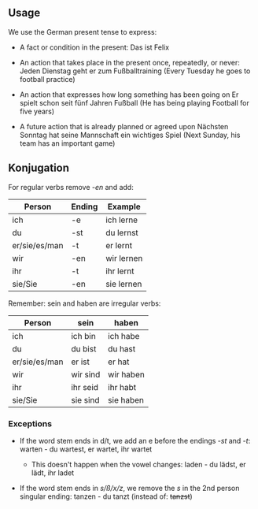 ## Usage

We use the German present tense to express:

* A fact or condition in the present:
	Das ist Felix 
 
* An action that takes place in the present once, repeatedly, or never:
	Jeden Dienstag geht er zum Fußballtraining
	(Every Tuesday he goes to football practice)
 
* An action that expresses how long something has been going on
	Er spielt schon seit fünf Jahren Fußball
	(He has being playing Football for five years)
 
* A future action that is already planned or agreed upon
	Nächsten Sonntag hat seine Mannschaft ein wichtiges Spiel
	(Next Sunday, his team has an important game)

## Konjugation

For regular verbs remove *-en* and add:

| Person        | Ending | Example    |
| ------------- | ------ | ---------- |
| ich           | -e     | ich lerne  |
| du            | -st    | du lernst  |
| er/sie/es/man | -t     | er lernt   |
| wir           | -en    | wir lernen |
| ihr           | -t     | ihr lernt  |
| sie/Sie       | -en    | sie lernen           |

Remember: sein and haben are irregular verbs:

| Person  | sein     | haben     |
| ------- | -------- | --------- |
| ich     | ich bin  | ich habe  |
| du      | du bist  | du hast   |
| er/sie/es/man      | er ist   | er hat    |
| wir     | wir sind | wir haben |
| ihr     | ihr seid | ihr habt  |
| sie/Sie | sie sind | sie haben          |

### Exceptions

* If the word stem ends in d/t, we add an e before the endings *-st* and *-t*:
	warten - du wartest, er wartet, ihr wartet
	* This doesn't happen when the vowel changes:
		laden - du lädst, er lädt, ihr ladet

* If the word stem ends in *s/ß/x/z*, we remove the *s* in the 2nd person singular ending:
	tanzen - du tanzt (instead of: ~~tanzst~~)


 
